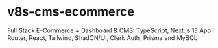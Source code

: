 # v8s-cms-ecommerce
Full Stack E-Commerce + Dashboard &amp; CMS: TypeScript, Next.js 13 App Router, React, Tailwind, ShadCN/UI, Clerk Auth, Prisma and MySQL

